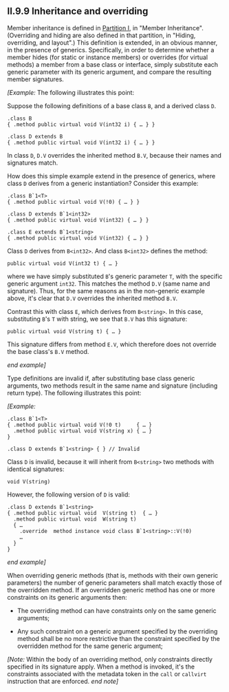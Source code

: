 ## II.9.9 Inheritance and overriding

Member inheritance is defined in [Partition I](#todo-missing-hyperlink), in "Member Inheritance". (Overriding and hiding are also defined in that partition, in "Hiding, overriding, and layout".) This definition is extended, in an obvious manner, in the presence of generics. Specifically, in order to determine whether a member hides (for static or instance members) or overrides (for virtual methods) a member from a base class or interface, simply substitute each generic parameter with its generic argument, and compare the resulting member signatures.

_[Example:_ The following illustrates this point:

Suppose the following definitions of a base class `B`, and a derived class `D`.

 ```ilasm
 .class B
 { .method public virtual void V(int32 i) { … } }

 .class D extends B
 { .method public virtual void V(int32 i) { … } }
 ```

In class `D`, `D.V` overrides the inherited method `B.V`, because their names and signatures match.

How does this simple example extend in the presence of generics, where class `D` derives from a generic instantiation? Consider this example:

 ```ilasm
 .class B`1<T>
 { .method public virtual void V(!0) { … } }

 .class D extends B`1<int32>
 { .method public virtual void V(int32) { … } }

 .class E extends B`1<string>
 { .method public virtual void V(int32) { … } }
 ```

Class `D` derives from `B<int32>`. And class `B<int32>` defines the method:

 ```ilasm
 public virtual void V(int32 t) { … }
 ```

where we have simply substituted `B`'s generic parameter `T`, with the specific generic argument `int32`. This matches the method `D.V` (same name and signature). Thus, for the same reasons as in the non-generic example above, it's clear that `D.V` overrides the inherited method `B.V`.

Contrast this with class `E`, which derives from `B<string>`. In this case, substituting `B`'s `T` with string, we see that `B.V` has this signature:

 ```ilasm
 public virtual void V(string t) { … }
 ```

This signature differs from method `E.V`, which therefore does not override the base class's `B.V` method.

_end example]_

Type definitions are invalid if, after substituting base class generic arguments, two methods result in the same name and signature (including return type). The following illustrates this point:

_[Example:_

 ```ilasm
 .class B`1<T>
 { .method public virtual void V(!0 t)     { … }
   .method public virtual void V(string x) { … }
 }

 .class D extends B`1<string> { } // Invalid
 ```

Class `D` is invalid, because it will inherit from `B<string>` two methods with identical signatures:

 ```ilasm
 void V(string)
 ```

However, the following version of `D` is valid:

 ```ilasm
 .class D extends B`1<string>
 { .method public virtual void  V(string t)  { … }
   .method public virtual void  W(string t)
   { …
     .override  method instance void class B`1<string>::V(!0)
     …
   }
 }
 ```

_end example]_

When overriding generic methods (that is, methods with their own generic parameters) the number of generic parameters shall match exactly those of the overridden method. If an overridden generic method has one or more constraints on its generic arguments then:

 * The overriding method can have constraints only on the same generic arguments;

 * Any such constraint on a generic argument specified by the overriding method shall be no more restrictive than the constraint specified by the overridden method for the same generic argument; 

_[Note:_ Within the body of an overriding method, only constraints directly specified in its signature apply. When a method is invoked, it's the constraints associated with the metadata token in the `call` or `callvirt` instruction that are enforced. _end note]_
